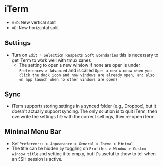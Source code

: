 # iTerm

- `⌘⇧D`: New vertical split
- `⌘D`: New horizontal split

## Settings

- Turn on `Edit > Selection Respects Soft Boundaries` this is necessary to get iTerm to work well with tmux panes
    - The setting to open a new window if none are open is under `Preferences > Advanced` and is called `Open a new window when you click the dock icon and now windows are already open, and also on app launch when no other windows are open?`

## Sync

- iTerm supports storing settings in a synced folder (e.g., Dropbox), but it doesn't actually support syncing. The only solution is to quit iTerm, then overwrite the settings file with the correct settings, then re-open iTerm.

## Minimal Menu Bar

- Set `Preferences > Appearance > General > Theme > Minimal`
- The title can be hidden by toggling on `Profiles > Window > Custom window title` and setting it to empty, but it's useful to show to tell when an SSH session is active.
